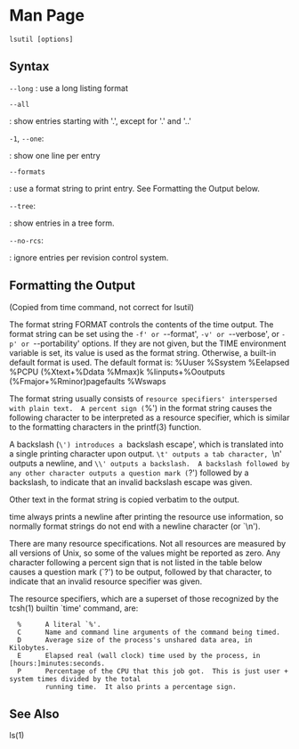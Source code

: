 # Man Page

`lsutil [options]`

## Syntax

`--long`
: use a long listing format

`--all`

: show entries starting with '.', except for '.' and '..'

`-1`, `--one`:

: show one line per entry

`--formats`

: use a format string to print entry. See Formatting the Output below.


`--tree`:

: show entries in a tree form.


`--no-rcs`:

: ignore entries per revision control system.



## Formatting the Output

(Copied from time command, not correct for lsutil)

The format string FORMAT controls the contents of the time output.  The format string can be set using the `-f' or
`--format', `-v' or `--verbose', or `-p' or `--portability' options.  If they are not given, but the TIME
environment variable is set, its value is used as the format string.  Otherwise, a built-in default format is used.
The default format is:
 %Uuser %Ssystem %Eelapsed %PCPU (%Xtext+%Ddata %Mmax)k
 %Iinputs+%Ooutputs (%Fmajor+%Rminor)pagefaults %Wswaps

The format string usually consists of `resource specifiers' interspersed with plain text.  A percent sign (`%') in
the format string causes the following character to be interpreted as a resource specifier, which is similar to the
formatting characters in the printf(3) function.

A backslash (`\') introduces a `backslash escape', which is translated into a single printing character upon
output.  `\t' outputs a tab character, `\n' outputs a newline, and `\\' outputs a backslash.  A backslash followed
by any other character outputs a question mark (`?') followed by a backslash, to indicate that an invalid backslash
escape was given.

Other text in the format string is copied verbatim to the output.

time always prints a newline after printing the
resource use information, so normally format strings do not end with a newline character (or `\n').

There are many resource specifications.  Not all resources are measured by all versions of Unix, so some of the
values might be reported as zero.  Any character following a percent sign that is not listed in the table below
causes a question mark (`?') to be output, followed by that character, to indicate that an invalid resource
specifier was given.

The resource specifiers, which are a superset of those recognized by the tcsh(1) builtin `time' command, are:

      %      A literal `%'.
      C      Name and command line arguments of the command being timed.
      D      Average size of the process's unshared data area, in Kilobytes.
      E      Elapsed real (wall clock) time used by the process, in [hours:]minutes:seconds.
      P      Percentage of the CPU that this job got.  This is just user + system times divided by the total
             running time.  It also prints a percentage sign.

## See Also
   ls(1)
